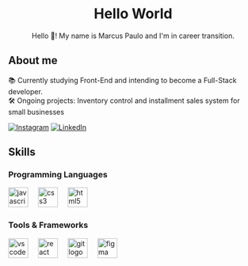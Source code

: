 <h1 align="center">Hello World</h1>


<p align="center">Hello 👋! My name is Marcus Paulo and I'm in career transition.</p>


<h2 align="left">About me</h2>


<p align="left">📚 Currently studying Front-End and intending to become a Full-Stack developer.<br>🛠️ Ongoing projects: Inventory control and installment sales system for small businesses</p>

[![Instagram](https://img.shields.io/badge/Instagram-E4405F?style=for-the-badge&logo=instagram&logoColor=white)](https://www.instagram.com/marcuspaulo.95/)
[![LinkedIn](https://img.shields.io/badge/LinkedIn-0077B5?style=for-the-badge&logo=linkedin&logoColor=white)](https://www.linkedin.com/in/marcus-paulo-caetano-b561a62b7/)


<h2 align="left">Skills</h2>

<!-- Skills: Programming Languages -->
<h3 align="left">Programming Languages</h3>
<div align="left">
  <img src="https://cdn.jsdelivr.net/gh/devicons/devicon/icons/javascript/javascript-original.svg" height="40" alt="javascript logo"  />
  <img width="12" />
  <img src="https://cdn.jsdelivr.net/gh/devicons/devicon/icons/css3/css3-original.svg" height="40" alt="css3 logo"  />
  <img width="12" />
  <img src="https://cdn.jsdelivr.net/gh/devicons/devicon/icons/html5/html5-original.svg" height="40" alt="html5 logo"  />
</div>

<!-- Skills: Tools & Frameworks -->
<h3 align="left">Tools & Frameworks</h3>
<div align="left">
  <img src="https://cdn.jsdelivr.net/gh/devicons/devicon/icons/vscode/vscode-original.svg" height="40" alt="vscode logo"  />
  <img width="12" />
  <img src="https://cdn.jsdelivr.net/gh/devicons/devicon/icons/react/react-original.svg" height="40" alt="react logo"  />
  <img width="12" />
  <img src="https://cdn.jsdelivr.net/gh/devicons/devicon/icons/git/git-original.svg" height="40" alt="git logo"  />
  <img width="12" />
  <img src="https://cdn.jsdelivr.net/gh/devicons/devicon/icons/figma/figma-original.svg" height="40" alt="figma logo"  />
</div>

